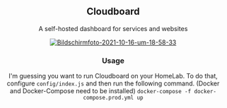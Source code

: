 <div align="center">
  <h2>Cloudboard</h2>
  <p>A self-hosted dashboard for services and websites</p>
  <a href="https://ibb.co/J76vXJd"><img src="https://i.ibb.co/pzVfCFP/Bildschirmfoto-2021-10-16-um-18-58-33.png" alt="Bildschirmfoto-2021-10-16-um-18-58-33" border="0"></a>
  <h3>Usage</h3>
  <p>I'm guessing you want to run Cloudboard on your HomeLab. To do that, configure <code>config/index.js</code> and then run the following command. (Docker and Docker-Compose need to be installed) <code>docker-compose -f docker-compose.prod.yml up</code></p>
</div>